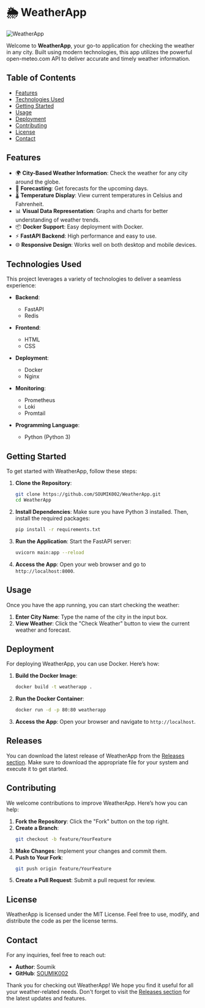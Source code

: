 # 🌦️ WeatherApp

![WeatherApp](https://img.shields.io/badge/WeatherApp-Open%20Source-brightgreen)

Welcome to **WeatherApp**, your go-to application for checking the weather in any city. Built using modern technologies, this app utilizes the powerful open-meteo.com API to deliver accurate and timely weather information.

## Table of Contents

- [Features](#features)
- [Technologies Used](#technologies-used)
- [Getting Started](#getting-started)
- [Usage](#usage)
- [Deployment](#deployment)
- [Contributing](#contributing)
- [License](#license)
- [Contact](#contact)

## Features

- 🌍 **City-Based Weather Information**: Check the weather for any city around the globe.
- 📅 **Forecasting**: Get forecasts for the upcoming days.
- 🌡️ **Temperature Display**: View current temperatures in Celsius and Fahrenheit.
- 📊 **Visual Data Representation**: Graphs and charts for better understanding of weather trends.
- 📦 **Docker Support**: Easy deployment with Docker.
- ⚡ **FastAPI Backend**: High performance and easy to use.
- 🌐 **Responsive Design**: Works well on both desktop and mobile devices.

## Technologies Used

This project leverages a variety of technologies to deliver a seamless experience:

- **Backend**: 
  - FastAPI
  - Redis
  
- **Frontend**: 
  - HTML
  - CSS
  
- **Deployment**: 
  - Docker
  - Nginx
  
- **Monitoring**: 
  - Prometheus
  - Loki
  - Promtail
  
- **Programming Language**: 
  - Python (Python 3)

## Getting Started

To get started with WeatherApp, follow these steps:

1. **Clone the Repository**:
   ```bash
   git clone https://github.com/SOUMIK002/WeatherApp.git
   cd WeatherApp
   ```

2. **Install Dependencies**:
   Make sure you have Python 3 installed. Then, install the required packages:
   ```bash
   pip install -r requirements.txt
   ```

3. **Run the Application**:
   Start the FastAPI server:
   ```bash
   uvicorn main:app --reload
   ```

4. **Access the App**:
   Open your web browser and go to `http://localhost:8000`.

## Usage

Once you have the app running, you can start checking the weather:

1. **Enter City Name**: Type the name of the city in the input box.
2. **View Weather**: Click the "Check Weather" button to view the current weather and forecast.

## Deployment

For deploying WeatherApp, you can use Docker. Here’s how:

1. **Build the Docker Image**:
   ```bash
   docker build -t weatherapp .
   ```

2. **Run the Docker Container**:
   ```bash
   docker run -d -p 80:80 weatherapp
   ```

3. **Access the App**: Open your browser and navigate to `http://localhost`.

## Releases

You can download the latest release of WeatherApp from the [Releases section](https://github.com/SOUMIK002/WeatherApp/releases). Make sure to download the appropriate file for your system and execute it to get started.

## Contributing

We welcome contributions to improve WeatherApp. Here’s how you can help:

1. **Fork the Repository**: Click the "Fork" button on the top right.
2. **Create a Branch**: 
   ```bash
   git checkout -b feature/YourFeature
   ```
3. **Make Changes**: Implement your changes and commit them.
4. **Push to Your Fork**:
   ```bash
   git push origin feature/YourFeature
   ```
5. **Create a Pull Request**: Submit a pull request for review.

## License

WeatherApp is licensed under the MIT License. Feel free to use, modify, and distribute the code as per the license terms.

## Contact

For any inquiries, feel free to reach out:

- **Author**: Soumik
- **GitHub**: [SOUMIK002](https://github.com/SOUMIK002)

Thank you for checking out WeatherApp! We hope you find it useful for all your weather-related needs. Don't forget to visit the [Releases section](https://github.com/SOUMIK002/WeatherApp/releases) for the latest updates and features.